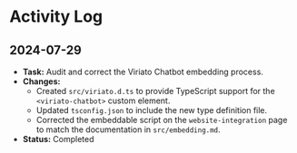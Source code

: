 # Activity Log

## 2024-07-29

*   **Task:** Audit and correct the Viriato Chatbot embedding process.
*   **Changes:**
    *   Created `src/viriato.d.ts` to provide TypeScript support for the `<viriato-chatbot>` custom element.
    *   Updated `tsconfig.json` to include the new type definition file.
    *   Corrected the embeddable script on the `website-integration` page to match the documentation in `src/embedding.md`.
*   **Status:** Completed 